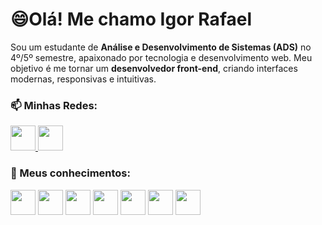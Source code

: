 # 😄Olá! Me chamo Igor Rafael

Sou um estudante de **Análise e Desenvolvimento de Sistemas (ADS)** no 4º/5º semestre, apaixonado por tecnologia e desenvolvimento web. Meu objetivo é me tornar um **desenvolvedor front-end**, criando interfaces modernas, responsivas e intuitivas.

### 📫 Minhas Redes:

<p align="left">
  <a href="https://www.linkedin.com/in/igor-rafael-61737426b/" target="_blank">
    <img src="https://cdn.jsdelivr.net/gh/devicons/devicon@latest/icons/linkedin/linkedin-original.svg" width="40" height="40" />
  </a>
  <a href="https://www.instagram.com/igor_rafa3l_?igsh=bG84MjVrOWZrdWZ0" target="_blank">
    <img src="https://upload.wikimedia.org/wikipedia/commons/a/a5/Instagram_icon.png" width="40" height="40" />
  </a>
</p>

### 📖 Meus conhecimentos:

<p align="left">
  <img src="https://cdn.jsdelivr.net/gh/devicons/devicon/icons/javascript/javascript-original.svg" width="40" height="40" />
  <img src="https://cdn.jsdelivr.net/gh/devicons/devicon/icons/python/python-original.svg" width="40" height="40" />
  <img src="https://cdn.jsdelivr.net/gh/devicons/devicon/icons/react/react-original.svg" width="40" height="40" />
  <img src="https://cdn.jsdelivr.net/gh/devicons/devicon/icons/html5/html5-original.svg" width="40" height="40" />
  <img src="https://cdn.jsdelivr.net/gh/devicons/devicon/icons/css3/css3-original.svg" width="40" height="40" />
  <img src="https://cdn.jsdelivr.net/gh/devicons/devicon/icons/tailwindcss/tailwindcss-original.svg" width="40" height="40" />
  <img src="https://cdn.jsdelivr.net/gh/devicons/devicon/icons/mysql/mysql-original.svg" width="40" height="40" />
</p>



